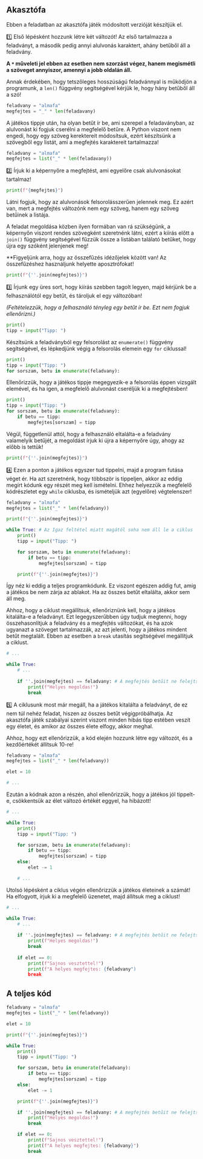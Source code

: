 ## Akasztófa

Ebben a feladatban az akasztófa játék módosított verzióját készítjük el.

1️⃣ Első lépésként hozzunk létre két változót! Az első tartalmazza a feladványt, a második pedig annyi alulvonás karaktert, ahány betűből áll a feladvány.

**A `*` műveleti jel ebben az esetben nem szorzást végez, hanem megismétli a szöveget annyiszor, amennyi a jobb oldalán áll.**

Annak érdekében, hogy tetszőleges hosszúságú feladvánnyal is működjön a programunk, a `len()` függvény segítségével kérjük le, hogy hány betűből áll a szó!

```python
feladvany = "almafa"
megfejtes = "_" * len(feladavany)
```

A játékos tippje után, ha olyan betűt ír be, ami szerepel a feladaványban, az alulvonást ki fogjuk cserélni a megfelelő betűre. A Python viszont nem engedi, hogy egy szöveg kerektereit módosítsuk, ezért készítsünk a szövegből egy listát, ami a megfejtés karaktereit tartalmazza!

```python
feladvany = "almafa"
megfejtes = list("_" * len(feladavany))
```

2️⃣ Írjuk ki a képernyőre a megfejtést, ami egyelőre csak alulvonásokat tartalmaz!

```python
print(f"{megfejtes}")
```

Látni fogjuk, hogy az alulvonások felsorolásszerűen jelennek meg. Ez azért van, mert a megfejtés változónk nem egy szöveg, hanem egy szöveg betűinek a listája.

A feladat megoldása közben ilyen formában van rá szükségünk, a képernyőn viszont rendes szövegként szeretnénk látni, ezért a kiírás előtt a `join()` függvény segítségével fűzzük össze a listában találató betűket, hogy újra egy szóként jelenjenek meg!

**Figyeljünk arra, hogy az összefűzés idézőjelek között van! Az összefűzéshez használjunk helyette aposztrófokat!

```python
print(f"{''.join(megfejtes)}")
```

3️⃣ Írjunk egy üres sort, hogy kiírás szebben tagolt legyen, majd kérjünk be a felhasználótól egy betűt, és tároljuk el egy változóban!

*(Feltételezzük, hogy a felhasználó tényleg egy betűt ír be. Ezt nem fogjuk ellenőrizni.)*

```python
print()
tipp = input("Tipp: ")
```

Készítsünk a feladványból egy felsorolást az `enumerate()` függvény segítségével, és lépkedjünk végig a felsorolás elemein egy `for` ciklussal!

```python
print()
tipp = input("Tipp: ")
for sorszam, betu in enumerate(feladvany):
```

Ellenőrizzük, hogy a játékos tippje megegyezik-e a felsorolás éppen vizsgált elemével, és ha igen, a megfelelő alulvonást cseréljük ki a megfejtésben!

```python
print()
tipp = input("Tipp: ")
for sorszam, betu in enumerate(feladvany):
    if betu == tipp:
        megfejtes[sorszam] = tipp
```

Végül, függetlenül attól, hogy a felhasználó eltalálta-e a feladvány valamelyik betűjét, a megoldást írjuk ki újra a képernyőre úgy, ahogy az előbb is tettük!

```python
print(f"{''.join(megfejtes)}")
```

4️⃣ Ezen a ponton a játékos egyszer tud tippelni, majd a program futása véget ér. Ha azt szeretnénk, hogy többször is tippeljen, akkor az eddig megírt kódunk egy részét meg kell ismételni. Ehhez helyezzük a megfelelő kódrészletet egy `while` ciklusba, és ismételjük azt (egyelőre) végtelenszer!

```python
feladvany = "almafa"
megfejtes = list("_" * len(feladvany))

print(f"{''.join(megfejtes)}")

while True: # Az Igaz feltétel miatt magától soha nem áll le a ciklus
    print()
    tipp = input("Tipp: ")

    for sorszam, betu in enumerate(feladvany):
        if betu == tipp:
            megfejtes[sorszam] = tipp

    print(f"{''.join(megfejtes)}")
```

Így néz ki eddig a teljes programkódunk. Ez viszont egészen addig fut, amíg a játékos be nem zárja az ablakot. Ha az összes betűt eltalálta, akkor sem áll meg.

Ahhoz, hogy a ciklust megállítsuk, ellenőriznünk kell, hogy a játékos kitalálta-e a feladványt. Ezt legegyszerűbben úgy tudjuk megtenni, hogy összehasonlítjuk a feladvány és a megfejtés változókat, és ha azok ugyanazt a szöveget tartalmazzák, az azt jelenti, hogy a játékos mindent betűt megtalált. Ebben az esetben a `break` utasítás segítségével megállítjuk a ciklust.

```python
# ...

while True:
    # ...
    
    if ''.join(megfejtes) == feladvany: # A megfejtés betűit ne felejtsük el összefűzni!
        print(f"Helyes megoldas!")
        break
```

5️⃣ A ciklusunk most már megáll, ha a játékos kitalálta a feladványt, de ez nem túl nehéz feladat, hiszen az összes betűt végigpróbálhatja. Az akasztófa játék szabályai szerint viszont minden hibás tipp estében veszít egy életet, és amikor az összes élete elfogy, akkor meghal.

Ahhoz, hogy ezt ellenőrizzük, a kód elején hozzunk létre egy változót, és a kezdőértékét állítsuk 10-re!

```python
feladvany = "almafa"
megfejtes = list("_" * len(feladvany))

elet = 10

# ...
```

Ezután a kódnak azon a részén, ahol ellenőrizzük, hogy a játékos jól tippelt-e, csökkentsük az élet változó értékét eggyel, ha hibázott!

```python
# ...

while True:
    print()
    tipp = input("Tipp: ")

    for sorszam, betu in enumerate(feladvany):
        if betu == tipp:
            megfejtes[sorszam] = tipp
    else:
        elet -= 1

    # ...
```

Utolsó lépésként a ciklus végén ellenőrizzük a játékos életeinek a számát! Ha elfogyott, írjuk ki a megfelelő üzenetet, majd állítsuk meg a ciklust!

```python
# ...

while True:
    # ...
    
    if ''.join(megfejtes) == feladvany: # A megfejtés betűit ne felejtsük el összefűzni!
        print(f"Helyes megoldas!")
        break
    
    if elet == 0:
        print(f"Sajnos vesztettel!")
        print(f"A helyes megfejtes: {feladvany")
        break
```

## A teljes kód

```python
feladvany = "almafa"
megfejtes = list("_" * len(feladvany))

elet = 10

print(f"{''.join(megfejtes)}")

while True:
    print()
    tipp = input("Tipp: ")

    for sorszam, betu in enumerate(feladvany):
        if betu == tipp:
            megfejtes[sorszam] = tipp
    else:
        elet -= 1

    print(f"{''.join(megfejtes)}")

    if ''.join(megfejtes) == feladvany: # A megfejtés betűit ne felejtsük el összefűzni!
        print(f"Helyes megoldas!")
        break

    if elet == 0:
        print(f"Sajnos vesztettel!")
        print(f"A helyes megfejtes: {feladvany}")
        break
```
